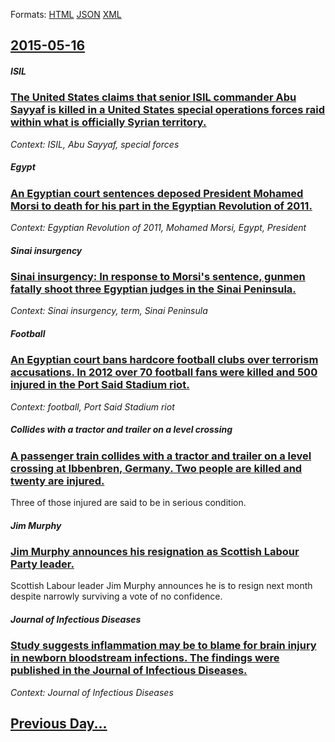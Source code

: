 
Formats: [HTML](2015/05/16/index.html)  [JSON](2015/05/16/index.json)  [XML](2015/05/16/index.xml)  

## [2015-05-16](/news/2015/05/16/index.md)

##### ISIL
### [The United States claims that senior ISIL commander Abu Sayyaf is killed in a United States special operations forces raid within what is officially Syrian territory. ](/news/2015/05/16/the-united-states-claims-that-senior-isil-commander-abu-sayyaf-is-killed-in-a-united-states-special-operations-forces-raid-within-what-is-of.md)
_Context: ISIL, Abu Sayyaf, special forces_

##### Egypt
### [An Egyptian court sentences deposed President Mohamed Morsi to death for his part in the Egyptian Revolution of 2011. ](/news/2015/05/16/an-egyptian-court-sentences-deposed-president-mohamed-morsi-to-death-for-his-part-in-the-egyptian-revolution-of-2011.md)
_Context: Egyptian Revolution of 2011, Mohamed Morsi, Egypt, President_

##### Sinai insurgency
### [Sinai insurgency: In response to Morsi's sentence, gunmen fatally shoot three Egyptian judges in the Sinai Peninsula. ](/news/2015/05/16/sinai-insurgency-in-response-to-morsi-s-sentence-gunmen-fatally-shoot-three-egyptian-judges-in-the-sinai-peninsula.md)
_Context: Sinai insurgency, term, Sinai Peninsula_

##### Football
### [An Egyptian court bans hardcore football clubs over terrorism accusations. In 2012 over 70 football fans were killed and 500 injured in the Port Said Stadium riot. ](/news/2015/05/16/an-egyptian-court-bans-hardcore-football-clubs-over-terrorism-accusations-in-2012-over-70-football-fans-were-killed-and-500-injured-in-the.md)
_Context: football, Port Said Stadium riot_

##### Collides with a tractor and trailer on a level crossing
### [A passenger train collides with a tractor and trailer on a level crossing at Ibbenbren, Germany. Two people are killed and twenty are injured.](/news/2015/05/16/a-passenger-train-collides-with-a-tractor-and-trailer-on-a-level-crossing-at-ibbenburen-germany-two-people-are-killed-and-twenty-are-injur.md)
Three of those injured are said to be in serious condition.

##### Jim Murphy
### [ Jim Murphy announces his resignation as Scottish Labour Party leader. ](/news/2015/05/16/jim-murphy-announces-his-resignation-as-scottish-labour-party-leader.md)
Scottish Labour leader Jim Murphy announces he is to resign next month despite narrowly surviving a vote of no confidence.

##### Journal of Infectious Diseases
### [Study suggests inflammation may be to blame for brain injury in newborn bloodstream infections. The findings were published in the Journal of Infectious Diseases. ](/news/2015/05/16/study-suggests-inflammation-may-be-to-blame-for-brain-injury-in-newborn-bloodstream-infections-the-findings-were-published-in-the-journal-o.md)
_Context: Journal of Infectious Diseases_

## [Previous Day...](/news/2015/05/15/index.md)

